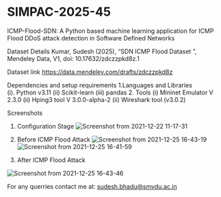 # SIMPAC-2025-45
ICMP-Flood-SDN: A Python based machine learning application for ICMP Flood DDoS attack detection in Software Defined Networks

Dataset Details
Kumar, Sudesh (2025), “SDN ICMP Flood Dataset ”, Mendeley Data, V1, doi: 10.17632/zdczzpkd8z.1


Dataset link
https://data.mendeley.com/drafts/zdczzpkd8z


Dependencies and setup requirements 
1.Languages and Libraries  
(i). Python v3.11
(ii) Scikit-learn
(iii) pandas
2. Tools 
(i) Mininet Emulator	V 2.3.0
(ii) Hping3 tool	V 3.0.0-alpha-2
(ii) Wireshark tool	(v3.0.2)

Screenshots
1. Configuration Stage
![Screenshot from 2021-12-22 11-17-31](https://github.com/user-attachments/assets/f15131b1-4b26-42ad-bf4e-c757829d0ac8)

2. Before ICMP Flood Attack
![Screenshot from 2021-12-25 16-43-19](https://github.com/user-attachments/assets/45a1f4b8-90cf-453b-ac90-18cc2bcd9b75)
![Screenshot from 2021-12-25 16-41-59](https://github.com/user-attachments/assets/4b10544b-e9ca-413f-a237-f919dffff0d2)

2. After ICMP Flood Attack
   
![Screenshot from 2021-12-25 16-43-46](https://github.com/user-attachments/assets/4e08f83a-9534-49ff-a99d-0ed96922893d)

For any querries contact me at: sudesh.bhadu@smvdu.ac.in
